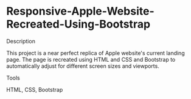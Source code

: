# Responsive-Apple-Website-Recreated-Using-Bootstrap

Description

This project is a near perfect replica of Apple website's current landing page. The page is recreated using HTML and CSS and Bootstrap to automatically adjust for different screen sizes and viewports.

Tools

HTML, CSS, Bootstrap
